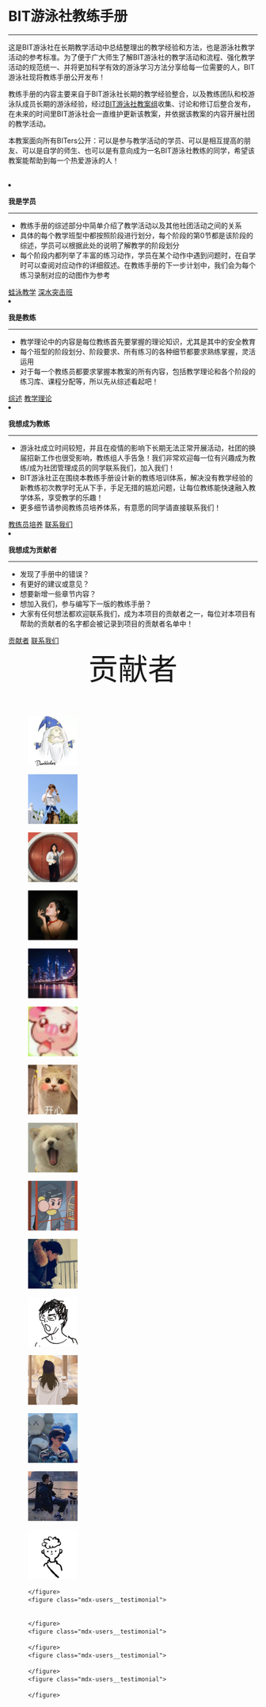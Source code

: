 <style>
@media screen and (min-width: 76.1875em){
    body > div.md-container > main > div > div.md-sidebar.md-sidebar--primary{
        display: none;
    }
}

@media screen and (min-width: 32em){

    body > div.md-container > main > div > div.md-content > article > div.grid.cards{
        grid-gap: 0.4rem;
        display: grid;
        grid-template-columns: repeat(auto-fit,minmax(20rem,1fr));
        margin: 1em 0;
    }
}

.md-typeset h1 {
    text-align: center;
    font-size: 60px;
    font-weight: 300;
    margin: 0 0 0.75em;
}

.mdx-users {
    gap: 0.2rem;
    margin: 0 0;
}

.md-typeset figure {
    margin-left: auto;
    margin-right: auto;
    margin: 0.2em 0;
}
</style>

# BIT游泳社教练手册
<hr> 

这是BIT游泳社在长期教学活动中总结整理出的教学经验和方法，也是游泳社教学活动的参考标准。为了便于广大师生了解BIT游泳社的教学活动和流程、强化教学活动的规范统一、并将更加科学有效的游泳学习方法分享给每一位需要的人，BIT游泳社现将教练手册公开发布！

教练手册的内容主要来自于BIT游泳社长期的教学经验整合，以及教练团队和校游泳队成员长期的游泳经验，经过[BIT游泳社教案组]收集、讨论和修订后整合发布，在未来的时间里BIT游泳社会一直维护更新该教案，并依据该教案的内容开展社团的教学活动。

本教案面向所有BITers公开：可以是参与教学活动的学员、可以是相互提高的朋友、可以是自学的师生、也可以是有意向成为一名BIT游泳社教练的同学，希望该教案能帮助到每一个热爱游泳的人！

[BIT游泳社教案组]: /contributors/

<br>


<div class="grid cards"> 

<li> 
    <p><strong>我是学员</strong></p> 
    <hr> 
    <p>
        <ul>
        <li>教练手册的综述部分中简单介绍了教学活动以及其他社团活动之间的关系</li>
        <li>具体的每个教学班型中都按照阶段进行划分，每个阶段的第0节都是该阶段的综述，学员可以根据此处的说明了解教学的阶段划分</li>
        <li>每个阶段内都列举了丰富的练习动作，学员在某个动作中遇到问题时，在自学时可以查阅对应动作的详细叙述。在教练手册的下一步计划中，我们会为每个练习录制对应的动图作为参考</li>
        </ul>
    </p> 
    <div class="text-center">
    <a href="/蛙泳/四步教学综述/" class="md-button" role="button">蛙泳教学</a>
    <a href="/深水突击班/深水突击班/" class="md-button" role="button">深水突击班</a>
    </div>
</li> 

<li> 
<p>
<strong>我是教练</strong></p> 
<hr> 
    <p>
        <ul>
        <li>教学理论中的内容是每位教练首先要掌握的理论知识，尤其是其中的安全教育</li>
        <li>每个班型的阶段划分、阶段要求、所有练习的各种细节都要求熟练掌握，灵活运用</li>
        <li>对于每一个教练员都要求掌握本教案的所有内容，包括教学理论和各个阶段的练习库、课程分配等，所以先从综述看起吧！</li>
        </ul>
    </p> 
<div class="text-center">
<a href="/综述/" class="md-button" role="button">综述</a>
<a href="/教学理论/教学活动的意义/" class="md-button" role="button">教学理论</a>
</div>
</li> 

<li> 
<p> <strong>我想成为教练</strong></p> 
<hr> 
    <p>
        <ul>
        <li>游泳社成立时间较短，并且在疫情的影响下长期无法正常开展活动，社团的换届招新工作也很受影响，教练组人手告急！我们非常欢迎每一位有兴趣成为教练/成为社团管理成员的同学联系我们，加入我们！</li>
        <li>BIT游泳社正在围绕本教练手册设计新的教练培训体系，解决没有教学经验的新教练初次教学时无从下手，手足无措的尴尬问题，让每位教练能快速融入教学体系，享受教学的乐趣！</li>
        <li>更多细节请参阅教练员培养体系，有意愿的同学请直接联系我们！</li>
        </ul>
    </p> 

<div class="text-center">
<a href="/教练员培养体系/" class="md-button" role="button">教练员培养</a>
<a href="/contact/" class="md-button" role="button">联系我们</a>
</div>

</li> 
<li> 
<p><strong>我想成为贡献者</strong></p> 
<hr> 
    <p>
        <ul>
        <li>发现了手册中的错误？</li>
        <li>有更好的建议或意见？</li>
        <li>想要新增一些章节内容？</li>
        <li>想加入我们，参与编写下一版的教练手册？</li>
        <li>大家有任何想法都欢迎联系我们，成为本项目的贡献者之一，每位对本项目有帮助的贡献者的名字都会被记录到项目的贡献者名单中！</li>
        </ul>
    </p> 
<div class="text-center">
<a href="/contributors/" class="md-button" role="button">贡献者</a>
<a href="/contact/" class="md-button" role="button">联系我们</a>
</div>

</li> 
    
</div>




<div class="md-content__inner"> 
  <header class="md-typeset"> 
  <div class="text-center">
    <h1> 贡献者 
    <!-- <a href="" class="headerlink" title="Permanent link"> ¶ </a>  -->
    </h1> 
  </div>
  </header> 

  <div class="mdx-users"> 
    <figure class="mdx-users__testimonial"> 
        <a href="/contributors/">
        <img src="/img/contributor/ljc.jpg" alt="ljc" loading="lazy" width="100" height="100"> 
        </a>
    </figure> 
    <figure class="mdx-users__testimonial"> 
        <a href="/contributors/">
        <img src="/img/contributor/yry.jpg" alt="ryr" loading="lazy" width="100" height="100"> 
        </a>
    </figure> 
    <figure class="mdx-users__testimonial"> 
    <a href="/contributors/">
        <img src="/img/contributor/zwj.jpg" alt="zwj" loading="lazy" width="100" height="100"> 
        </a>
    </figure> 
    <figure class="mdx-users__testimonial">  
    <a href="/contributors/">
        <img src="/img/contributor/zxy.jpg" alt="zxy" loading="lazy" width="100" height="100"> 
        </a>
    </figure> 
    <figure class="mdx-users__testimonial">  
    <a href="/contributors/">
        <img src="/img/contributor/fc.jpg" alt="fc" loading="lazy" width="100" height="100"> 
        </a>
    </figure> 
    <figure class="mdx-users__testimonial">  
    <a href="/contributors/">
        <img src="/img/contributor/zc.jpg" alt="zc" loading="lazy" width="100" height="100"> 
        </a>
    </figure> 
    <figure class="mdx-users__testimonial">  
    <a href="/contributors/">
        <img src="/img/contributor/laj.jpg" alt="laj" loading="lazy" width="100" height="100"> 
        </a>
    </figure> 
    <figure class="mdx-users__testimonial">  
    <a href="/contributors/">
        <img src="/img/contributor/zyx.jpg" alt="zyx" loading="lazy" width="100" height="100"> 
        </a>
    </figure> 
    <figure class="mdx-users__testimonial">  
    <a href="/contributors/">
        <img src="/img/contributor/wxt.jpg" alt="wxt" loading="lazy" width="100" height="100"> 
        </a>
    </figure> 
    <figure class="mdx-users__testimonial">  
    <a href="/contributors/">
        <img src="/img/contributor/cjp.jpg" alt="cjp" loading="lazy" width="100" height="100"> 
        </a>
    </figure> 

  </div> 

  <div class="mdx-users"> 
    <figure class="mdx-users__testimonial"> 
    <a href="/contributors/">
        <img src="/img/contributor/sxj.jpg" alt="sxj" loading="lazy" width="100" height="100"> 
        </a>
    </figure> 
    <figure class="mdx-users__testimonial">  
    <a href="/contributors/">
        <img src="/img/contributor/wyf.jpg" alt="wyf" loading="lazy" width="100" height="100"> 
        </a>
    </figure> 
    <figure class="mdx-users__testimonial">  
    <a href="/contributors/">
        <img src="/img/contributor/zzx.jpg" alt="zzx" loading="lazy" width="100" height="100"> 
        </a>
    </figure> 
    <figure class="mdx-users__testimonial">  
    <a href="/contributors/">
        <img src="/img/contributor/zwb.jpg" alt="zwb" loading="lazy" width="100" height="100"> 
        </a>
    </figure> 
    <figure class="mdx-users__testimonial">  
    <a href="/contributors/">
        <img src="/img/contributor/ldx.jpg" alt="ldx" loading="lazy" width="100" height="100"> 
        </a>
    </figure> 
    <figure class="mdx-users__testimonial">  


    </figure> 
    <figure class="mdx-users__testimonial">  


    </figure> 
    <figure class="mdx-users__testimonial">  
    
    </figure> 
    <figure class="mdx-users__testimonial"> 

    </figure> 
    <figure class="mdx-users__testimonial"> 
    
    </figure> 

  </div> 

</div>
